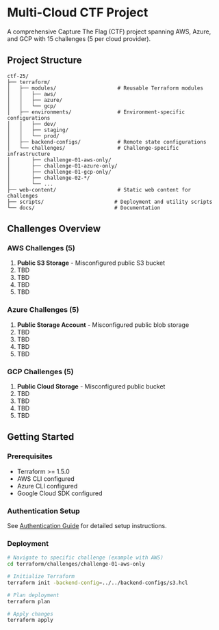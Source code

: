 # Multi-Cloud CTF Project

A comprehensive Capture The Flag (CTF) project spanning AWS, Azure, and GCP with 15 challenges (5 per cloud provider).

## Project Structure

```
ctf-25/
├── terraform/
│   ├── modules/                    # Reusable Terraform modules
│   │   ├── aws/
│   │   ├── azure/
│   │   └── gcp/
│   ├── environments/               # Environment-specific configurations
│   │   ├── dev/
│   │   ├── staging/
│   │   └── prod/
│   ├── backend-configs/            # Remote state configurations
│   └── challenges/                 # Challenge-specific infrastructure
│       ├── challenge-01-aws-only/
│       ├── challenge-01-azure-only/
│       ├── challenge-01-gcp-only/
│       ├── challenge-02-*/
│       └── ...
├── web-content/                    # Static web content for challenges
├── scripts/                       # Deployment and utility scripts
└── docs/                          # Documentation
```

## Challenges Overview

### AWS Challenges (5)
1. **Public S3 Storage** - Misconfigured public S3 bucket
2. TBD
3. TBD
4. TBD
5. TBD

### Azure Challenges (5)
1. **Public Storage Account** - Misconfigured public blob storage
2. TBD
3. TBD
4. TBD
5. TBD

### GCP Challenges (5)
1. **Public Cloud Storage** - Misconfigured public bucket
2. TBD
3. TBD
4. TBD
5. TBD

## Getting Started

### Prerequisites
- Terraform >= 1.5.0
- AWS CLI configured
- Azure CLI configured
- Google Cloud SDK configured

### Authentication Setup
See [Authentication Guide](docs/authentication.md) for detailed setup instructions.

### Deployment
```bash
# Navigate to specific challenge (example with AWS)
cd terraform/challenges/challenge-01-aws-only

# Initialize Terraform
terraform init -backend-config=../../backend-configs/s3.hcl

# Plan deployment
terraform plan

# Apply changes
terraform apply
```